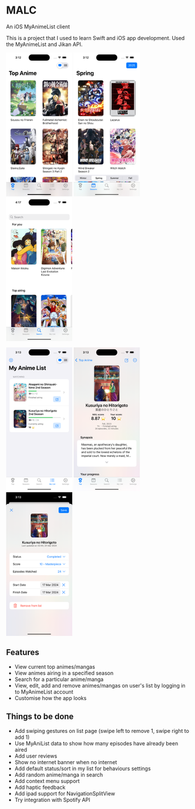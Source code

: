 # MALC

An iOS MyAnimeList client

This is a project that I used to learn Swift and iOS app development. Used the MyAnimeList and Jikan API. 

<img src="images/top.png?" width="180" height="390"/> <img src="images/seasons.png?" width="180" height="390"/> <img src="images/search.png?" width="180" height="390"/>

<img src="images/list.png?" width="180" height="390"/> <img src="images/anime.png?" width="180" height="390"/> <img src="images/edit.png?" width="180" height="390"/>

## Features

* View current top animes/mangas
* View animes airing in a specified season
* Search for a particular anime/manga
* View, edit, add and remove animes/mangas on user's list by logging in to MyAnimeList account
* Customise how the app looks

## Things to be done

* Add swiping gestures on list page (swipe left to remove 1, swipe right to add 1)
* Use MyAniList data to show how many episodes have already been aired
* Add user reviews
* Show no internet banner when no internet
* Add default status/sort in my list for behaviours settings
* Add random anime/manga in search
* Add context menu support
* Add haptic feedback
* Add ipad support for NavigationSplitView
* Try integration with Spotify API
